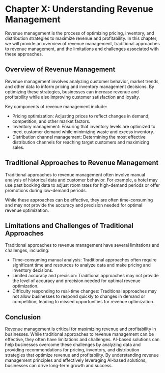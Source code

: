 Chapter X: Understanding Revenue Management
===========================================

Revenue management is the process of optimizing pricing, inventory, and distribution strategies to maximize revenue and profitability. In this chapter, we will provide an overview of revenue management, traditional approaches to revenue management, and the limitations and challenges associated with these approaches.

Overview of Revenue Management
------------------------------

Revenue management involves analyzing customer behavior, market trends, and other data to inform pricing and inventory management decisions. By optimizing these strategies, businesses can increase revenue and profitability while also improving customer satisfaction and loyalty.

Key components of revenue management include:

* Pricing optimization: Adjusting prices to reflect changes in demand, competition, and other market factors.
* Inventory management: Ensuring that inventory levels are optimized to meet customer demand while minimizing waste and excess inventory.
* Distribution channel management: Determining the most effective distribution channels for reaching target customers and maximizing sales.

Traditional Approaches to Revenue Management
--------------------------------------------

Traditional approaches to revenue management often involve manual analysis of historical data and customer behavior. For example, a hotel may use past booking data to adjust room rates for high-demand periods or offer promotions during low-demand periods.

While these approaches can be effective, they are often time-consuming and may not provide the accuracy and precision needed for optimal revenue optimization.

Limitations and Challenges of Traditional Approaches
----------------------------------------------------

Traditional approaches to revenue management have several limitations and challenges, including:

* Time-consuming manual analysis: Traditional approaches often require significant time and resources to analyze data and make pricing and inventory decisions.
* Limited accuracy and precision: Traditional approaches may not provide the level of accuracy and precision needed for optimal revenue optimization.
* Difficulty responding to real-time changes: Traditional approaches may not allow businesses to respond quickly to changes in demand or competition, leading to missed opportunities for revenue optimization.

Conclusion
----------

Revenue management is critical for maximizing revenue and profitability in businesses. While traditional approaches to revenue management can be effective, they often have limitations and challenges. AI-based solutions can help businesses overcome these challenges by analyzing data and providing recommendations for pricing, inventory, and distribution strategies that optimize revenue and profitability. By understanding revenue management principles and effectively leveraging AI-based solutions, businesses can drive long-term growth and success.
